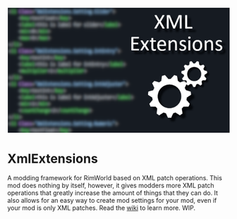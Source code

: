 <p align="center">
<img src="https://github.com/15adhami/XmlExtensions/blob/1.2/About/Preview.png" alt="XML Extensions" />
</p>

# XmlExtensions
A modding framework for RimWorld based on XML patch operations.
This mod does nothing by itself, however, it gives modders more XML patch operations that greatly increase the amount of things that they can do. It also allows for an easy way to create mod settings for your mod, even if your mod is only XML patches. Read the [wiki](https://github.com/15adhami/XmlExtensions/wiki) to learn more. WIP.
